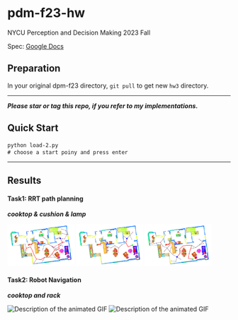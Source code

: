# pdm-f23-hw
NYCU Perception and Decision Making 2023 Fall

Spec: [Google Docs](https://docs.google.com/document/d/10vEbFE372HeNocKmyQws_-5Dff27dhH60boNyF-QqMk/edit?usp=sharing)

## Preparation
In your original dpm-f23 directory, `git pull` to get new `hw3` directory.

---
***Please star or tag this repo, if you refer to my implementations.***
## Quick Start
```
python load-2.py
# choose a start poiny and press enter
```

---

## Results
#### Task1: RRT path planning
***cooktop & cushion & lamp***

<img src="path_cooktop.png" alt="Description of the first image" width="30%"> <img src="path_cushion.png" alt="Description of the first image" width="30%"> <img src="path_lamp.png" alt="Description of the first image" width="30%"> 

#### Task2: Robot Navigation
***cooktop and rack***

<img src="path_cooktop/video.gif" alt="Description of the animated GIF" width="48%"> <img src="path_rack/video.gif" alt="Description of the animated GIF" width="48%">




